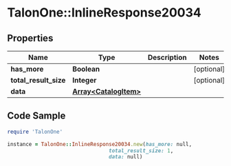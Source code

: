 # TalonOne::InlineResponse20034

## Properties

Name | Type | Description | Notes
------------ | ------------- | ------------- | -------------
**has_more** | **Boolean** |  | [optional] 
**total_result_size** | **Integer** |  | [optional] 
**data** | [**Array&lt;CatalogItem&gt;**](CatalogItem.md) |  | 

## Code Sample

```ruby
require 'TalonOne'

instance = TalonOne::InlineResponse20034.new(has_more: null,
                                 total_result_size: 1,
                                 data: null)
```



